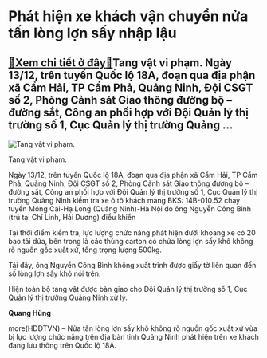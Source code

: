 Phát hiện xe khách vận chuyển nửa tấn lòng lợn sấy nhập lậu
===========================================================

[:gift:Xem chi tiết ở đây:gift:](https://hddtvn.com/phat-hien-xe-khach-van-chuyen-nua-tan-long-lon-say-nhap-lau/)Tang vật vi phạm. Ngày 13/12, trên tuyến Quốc lộ 18A, đoạn qua địa phận xã Cẩm Hải, TP Cẩm Phả, Quảng Ninh, Đội CSGT số 2, Phòng Cảnh sát Giao thông đường bộ – đường sắt, Công an phối hợp với Đội Quản lý thị trường số 1, Cục Quản lý thị trường Quảng …
-----------------------------------------------------------------------------------------------------------------------------------------------------------------------------------------------------------------------------------------------------------





![Tang vật vi phạm.](https://hddtvn.com/wp-content/uploads/2021/01/5420_images1455888_ccc.jpg "Tang vật vi phạm.")


Tang vật vi phạm.



Ngày 13/12, trên tuyến Quốc lộ 18A, đoạn qua địa phận xã Cẩm Hải, TP Cẩm Phả, Quảng Ninh, Đội CSGT số 2, Phòng Cảnh sát Giao thông đường bộ – đường sắt, Công an phối hợp với Đội Quản lý thị trường số 1, Cục Quản lý thị trường Quảng Ninh kiểm tra xe ô tô khách mang BKS: 14B-010.52 chạy tuyến Móng Cái-Hạ Long (Quảng Ninh)-Hà Nội do ông Nguyễn Công Bình (trú tại Chí Linh, Hải Dương) điều khiển


Tại thời điểm kiểm tra, lực lượng chức năng phát hiện dưới khoang xe có 20 bao tải dứa, bên trong là các thùng carton có chứa lòng lợn sấy khô không rõ nguồn gốc xuất xứ, tổng trọng lượng 500kg.


Tái đây, ông Nguyễn Công Bình không xuất trình được giấy tờ liên quan đến số lòng lợn sấy khô nói trên.


Hiện toàn bộ tang vật được bàn giao cho Đội Quản lý thị trường số 1, Cục Quản lý thị trường Quảng Ninh xử lý.




**Quang Hùng**



more(HDDTVN) – Nửa tấn lòng lợn sấy khô không rõ nguồn gốc xuất xứ vừa bị lực lượng chức năng trên địa bàn tỉnh Quảng Ninh phát hiện trên xe khách đang lưu thông trên Quốc lộ 18A.


